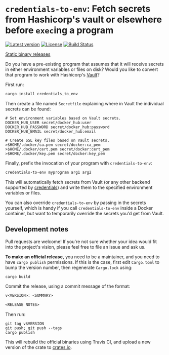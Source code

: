 # `credentials-to-env`: Fetch secrets from Hashicorp's vault or elsewhere before `exec`ing a program

[![Latest version](https://img.shields.io/crates/v/credentials_to_env.svg)](https://crates.io/crates/credentials_to_env) [![License](https://img.shields.io/crates/l/credentials_to_env.svg)](http://www.apache.org/licenses/LICENSE-2.0) [![Build Status](https://travis-ci.org/faradayio/credentials_to_env.svg?branch=master)](https://travis-ci.org/faradayio/credentials_to_env)

[Static binary releases](https://github.com/faradayio/credentials_to_env/releases)

Do you have a pre-existing program that assumes that it will receive
secrets in either environment variables or files on disk?  Would you like
to convert that program to work with Hashicorp's [Vault][]?

First run:

```sh
cargo install credentials_to_env
```

Then create a file named `Secretfile` explaining where in Vault the
individual secrets can be found:

    # Set environment variables based on Vault secrets.
    DOCKER_HUB_USER secret/docker_hub:user
    DOCKER_HUB_PASSWORD secret/docker_hub:password
    DOCKER_HUB_EMAIL secret/docker_hub:email

    # Create SSL key files based on Vault secrets.
    >$HOME/.docker/ca.pem secret/docker:ca_pem
    >$HOME/.docker/cert.pem secret/docker:cert_pem
    >$HOME/.docker/key.pem secret/docker:key_pem

Finally, prefix the invocation of your program with `credentials-to-env`:

```sh
credentials-to-env myprogram arg1 arg2
```

This will automatically fetch secrets from Vault (or any other backend
supported by [credentials][]) and write them to the specified environment
variables or files.

You can also override `credentials-to-env` by passing in the secrets
yourself, which is handy if you call `credentials-to-env` inside a Docker
container, but want to temporarily override the secrets you'd get from
Vault.

## Development notes

Pull requests are welcome!  If you're not sure whether your idea would fit
into the project's vision, please feel free to file an issue and ask us.

**To make an official release,** you need to be a maintainer, and you need
to have `cargo publish` permissions.  If this is the case, first edit
`Cargo.toml` to bump the version number, then regenerate `Cargo.lock`
using:

```sh
cargo build
```

Commit the release, using a commit message of the format:

```txt
v<VERSION>: <SUMMARY>

<RELEASE NOTES>
```

Then run:

```
git tag v$VERSION
git push; git push --tags
cargo publish
```

This will rebuild the official binaries using Travis CI, and upload a new version of
the crate to [crates.io](https://crates.io/).

[Vault]: https://www.vaultproject.io/
[credentials]: http://docs.randomhacks.net/credentials/
